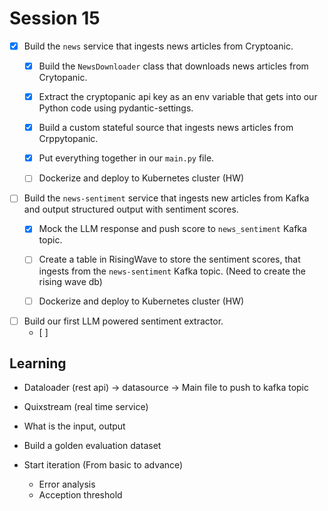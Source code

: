 # Session 15

- [x] Build the `news` service that ingests news articles from Cryptoanic.
    - [x] Build the `NewsDownloader` class that downloads news articles from Crytopanic.
    - [x] Extract the cryptopanic api key as an env variable that gets into our Python code using pydantic-settings.
    - [x] Build a custom stateful source that ingests news articles from Crppytopanic.
    - [x] Put everything together in our `main.py` file.
    - [ ] Dockerize and deploy to Kubernetes cluster (HW)


- [ ] Build the `news-sentiment` service that ingests new articles from Kafka and output structured output with sentiment scores.
    - [x] Mock the LLM response and push score to `news_sentiment` Kafka topic.
    - [ ] Create a table in RisingWave to store the sentiment scores, that ingests from the `news-sentiment` Kafka topic. (Need to create the rising wave db)
    - [ ] Dockerize and deploy to Kubernetes cluster (HW)


- [ ] Build our first LLM powered sentiment extractor.
    - [ ]

## Learning
- Dataloader (rest api) -> datasource -> Main file to push to kafka topic
- Quixstream (real time service)


- What is the input, output
- Build a golden evaluation dataset
- Start iteration (From basic to advance)
    - Error analysis
    - Acception threshold